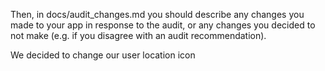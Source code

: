 Then, in docs/audit_changes.md you should describe any changes you made to your app in response to the audit, or any changes you decided to not make (e.g. if you disagree with an audit recommendation).

We decided to change our user location icon